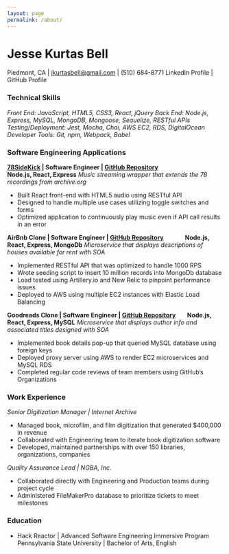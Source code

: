 ```yaml
---
layout: page
permalink: /about/
---
```


# Jesse Kurtas Bell
Piedmont, CA | jkurtasbell@gmail.com | (510) 684-8771
LinkedIn Profile | GitHub Profile

### Technical Skills
*Front End: JavaScript, HTML5, CSS3, React, jQuery*
*Back End: Node.js, Express, MySQL, MongoDB, Mongoose, Sequelize, RESTful APIs*
*Testing/Deployment: Jest, Mocha, Chai, AWS EC2, RDS, DigitalOcean*
*Developer Tools: Git, npm, Webpack, Babel*

### Software Engineering Applications
**[78SideKick](https://78sidekick.com/) | Software Engineer | [GitHub Repository](https://github.com/jxb345/78sidekick) &nbsp; &nbsp; &nbsp; &nbsp; &nbsp; &nbsp; &nbsp; &nbsp; &nbsp; &nbsp; &nbsp; &nbsp; &nbsp; &nbsp; &nbsp; &nbsp; &nbsp; &nbsp; &nbsp;&nbsp;  Node.js, React, Express**
*Music streaming wrapper that extends the 78 recordings from archive.org*
* Built React front-end with HTML5 audio using RESTful API
* Designed to handle multiple use cases utilizing toggle switches and forms
* Optimized application to continuously play music even if API call results in an error

**AirBnb Clone | Software Engineer | [GitHub Repository](https://github.com/sdc-dragon-stone/jb-service) &nbsp; &nbsp; &nbsp; &nbsp; &nbsp; &nbsp; &nbsp; Node.js, React, Express, MongoDb**
*Microservice that displays descriptions of houses available for rent with SOA*
* Implemented RESTful API that was optimized to handle 1000 RPS
* Wrote seeding script to insert 10 million records into MongoDb database
* Load tested using Artillery.io and New Relic to pinpoint performance issues
* Deployed to AWS using multiple EC2 instances with Elastic Load Balancing

**Goodreads Clone | Software Engineer | [GitHub Repository](https://github.com/rpt12-knightrider/jb-service)&nbsp; &nbsp; &nbsp; &nbsp; Node.js, React, Express, MySQL**
*Microservice that displays author info and associated titles designed with SOA*
* Implemented book details pop-up that queried MySQL database using foreign keys
* Deployed proxy server using AWS to render EC2 microservices and MySQL RDS
* Completed regular code reviews of team members using GitHub’s Organizations

### Work Experience
*Senior Digitization Manager | Internet Archive*
* Managed book, microfilm, and film digitization that generated $400,000 in revenue
* Collaborated with Engineering team to iterate book digitization software
* Developed, maintained partnerships with over 150 libraries, organizations, companies

*Quality Assurance Lead | NGBA, Inc.*
* Collaborated directly with Engineering and Production teams during project cycle
* Administered FileMakerPro database to prioritize tickets to meet milestones

### Education
* Hack Reactor | Advanced Software Engineering Immersive Program
Pennsylvania State University  | Bachelor of Arts, English
